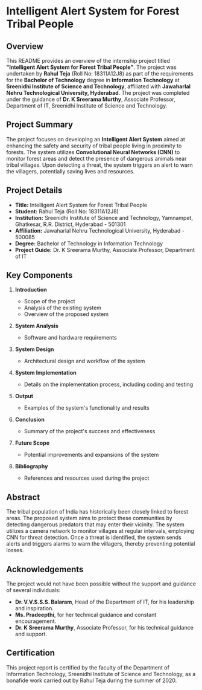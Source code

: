 # Intelligent Alert System for Forest Tribal People

## Overview

This README provides an overview of the internship project titled **"Intelligent Alert System for Forest Tribal People"**. The project was undertaken by **Rahul Teja** (Roll No: 18311A12J8) as part of the requirements for the **Bachelor of Technology** degree in **Information Technology** at **Sreenidhi Institute of Science and Technology**, affiliated with **Jawaharlal Nehru Technological University, Hyderabad**. The project was completed under the guidance of **Dr. K Sreerama Murthy**, Associate Professor, Department of IT, Sreenidhi Institute of Science and Technology.

## Project Summary

The project focuses on developing an **Intelligent Alert System** aimed at enhancing the safety and security of tribal people living in proximity to forests. The system utilizes **Convolutional Neural Networks (CNN)** to monitor forest areas and detect the presence of dangerous animals near tribal villages. Upon detecting a threat, the system triggers an alert to warn the villagers, potentially saving lives and resources.

## Project Details

- **Title:** Intelligent Alert System for Forest Tribal People
- **Student:** Rahul Teja (Roll No: 18311A12J8)
- **Institution:** Sreenidhi Institute of Science and Technology, Yamnampet, Ghatkesar, R.R. District, Hyderabad - 501301
- **Affiliation:** Jawaharlal Nehru Technological University, Hyderabad - 500085
- **Degree:** Bachelor of Technology in Information Technology
- **Project Guide:** Dr. K Sreerama Murthy, Associate Professor, Department of IT

## Key Components

1. **Introduction**
   - Scope of the project
   - Analysis of the existing system
   - Overview of the proposed system

2. **System Analysis**
   - Software and hardware requirements

3. **System Design**
   - Architectural design and workflow of the system

4. **System Implementation**
   - Details on the implementation process, including coding and testing

5. **Output**
   - Examples of the system's functionality and results

6. **Conclusion**
   - Summary of the project's success and effectiveness

7. **Future Scope**
   - Potential improvements and expansions of the system

8. **Bibliography**
   - References and resources used during the project

## Abstract

The tribal population of India has historically been closely linked to forest areas. The proposed system aims to protect these communities by detecting dangerous predators that may enter their vicinity. The system utilizes a camera network to monitor villages at regular intervals, employing CNN for threat detection. Once a threat is identified, the system sends alerts and triggers alarms to warn the villagers, thereby preventing potential losses.

## Acknowledgements

The project would not have been possible without the support and guidance of several individuals:

- **Dr. V.V.S.S.S. Balaram**, Head of the Department of IT, for his leadership and inspiration.
- **Ms. Pradeepthi**, for her technical guidance and constant encouragement.
- **Dr. K Sreerama Murthy**, Associate Professor, for his technical guidance and support.

## Certification

This project report is certified by the faculty of the Department of Information Technology, Sreenidhi Institute of Science and Technology, as a bonafide work carried out by Rahul Teja during the summer of 2020.

